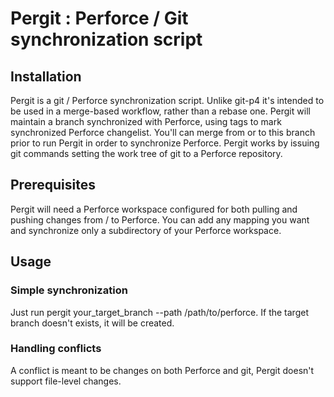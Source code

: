 # Pergit : Perforce / Git synchronization script
## Installation
Pergit is a git / Perforce synchronization script. Unlike git-p4 it's intended
to be used in a merge-based workflow, rather than a rebase one. Pergit will
maintain a branch synchronized with Perforce, using tags to mark synchronized
Perforce changelist. You'll can merge from or to this branch prior to run
Pergit in order to synchronize Perforce. Pergit works by issuing git commands
setting the work tree of git to a Perforce repository.

## Prerequisites
Pergit will need a Perforce workspace configured for both pulling and pushing
changes from / to Perforce. You can add any mapping you want and synchronize
only a subdirectory of your Perforce workspace.

## Usage
### Simple synchronization
Just run pergit your_target_branch --path /path/to/perforce. If the target
branch doesn't exists, it will be created.

### Handling conflicts
A conflict is meant to be changes on both Perforce and git, Pergit doesn't
support file-level changes.
